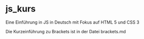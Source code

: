 # js_kurs
Eine Einführung in JS in Deutsch mit Fokus auf HTML 5 und CSS 3


Die Kurzeinführung zu Brackets ist in der Datei brackets.md

